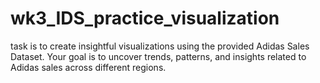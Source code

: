 # wk3_IDS_practice_visualization
task is to create insightful visualizations using the provided Adidas Sales Dataset. Your goal is to uncover trends, patterns, and insights related to Adidas sales across different regions.

